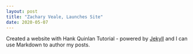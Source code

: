 ```yaml
---
layout: post
title: "Zachary Veale, Launches Site"
date: 2020-05-07
---
```


Created a website with Hank Quinlan Tutorial - powered by [Jekyll](http://jekyllrb.com) and I can use Markdown to author my posts.
